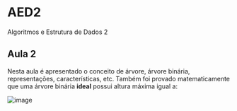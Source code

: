 
# AED2
Algoritmos e Estrutura de Dados 2

## Aula 2

Nesta aula é apresentado o conceito de árvore, árvore binária, representações, características, etc.
Também foi provado matematicamente que uma árvore binária **ideal** possui altura máxima igual a:

![image](https://latex.codecogs.com/svg.download?%5CLARGE%20H%20%3D%20log_2%28N+1%29)
